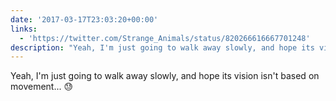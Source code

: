 ```yaml
---
date: '2017-03-17T23:03:20+00:00'
links:
  - 'https://twitter.com/Strange_Animals/status/820266616667701248'
description: "Yeah, I'm just going to walk away slowly, and hope its vision isn't based on movement... \U0001F613 "
---
```

Yeah, I'm just going to walk away slowly, and hope its vision isn't based on movement... 😓 
